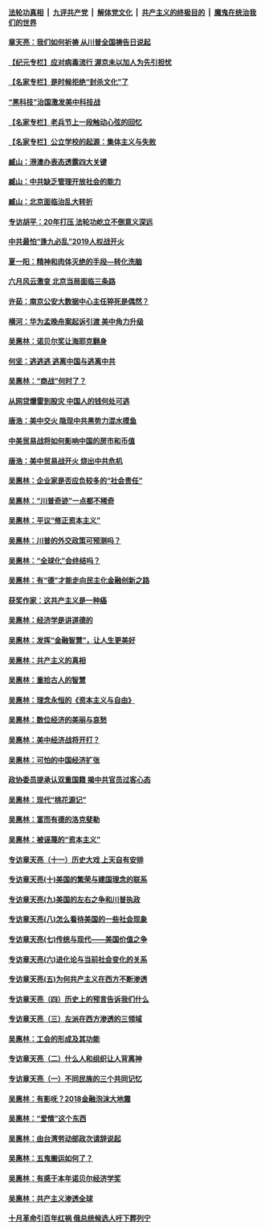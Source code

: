 ####  [法轮功真相](../../../../basic/blob/master/README.md?t=07110631) &nbsp;|&nbsp; [九评共产党](../../../../9ping.md/blob/master/README.md?t=07110631) &nbsp;|&nbsp; [解体党文化](../../../../jtdwh.md/blob/master/README.md?t=07110631)  &nbsp;|&nbsp; [共产主义的终极目的](../../../../gczydzjmd.md/blob/master/README.md?t=07110631) &nbsp;|&nbsp; [魔鬼在统治我们的世界](../../../../mgztzwmdsj.md/blob/master/README.md?t=07110631) 

#### [章天亮：我们如何祈祷 从川普全国祷告日说起](../pages/nsc423/n11944627.md?t=07110631) 

#### [【纪元专栏】应对病毒流行 渥京未以加人为先引担忧](../pages/nsc423/n11875714.md?t=07110631) 

#### [【名家专栏】是时候拒绝“封杀文化”了](../pages/nsc423/n11814093.md?t=07110631) 

#### [“黑科技”治国激发美中科技战](../pages/nsc423/n11638056.md?t=07110631) 

#### [【名家专栏】老兵节上一段触动心弦的回忆](../pages/nsc423/n11646016.md?t=07110631) 

#### [【名家专栏】公立学校的起源：集体主义与失败](../pages/nsc423/n11601833.md?t=07110631) 

#### [臧山：港澳办表态透露四大关键](../pages/nsc423/n11421628.md?t=07110631) 

#### [臧山：中共缺乏管理开放社会的能力](../pages/nsc423/n11407457.md?t=07110631) 

#### [臧山：北京面临治乱大转折](../pages/nsc423/n11406895.md?t=07110631) 

#### [专访胡平：20年打压 法轮功屹立不倒意义深远](../pages/nsc423/n11398800.md?t=07110631) 

#### [中共最怕“逢九必乱”2019人权战开火](../pages/nsc423/n11385248.md?t=07110631) 

#### [夏一阳：精神和肉体灭绝的手段—转化洗脑](../pages/nsc423/n11368250.md?t=07110631) 

#### [六月风云激变 北京当局面临三条路](../pages/nsc423/n11313668.md?t=07110631) 

#### [许茹：南京公安大数据中心主任猝死是偶然？](../pages/nsc423/n11064744.md?t=07110631) 

#### [横河：华为孟晚舟案起诉引渡 美中角力升级](../pages/nsc423/n11027230.md?t=07110631) 

#### [吴惠林：诺贝尔奖让海耶克翻身](../pages/nsc423/n10890049.md?t=07110631) 

#### [何坚：逃逃逃 逃离中国与逃离中共](../pages/nsc423/n10592891.md?t=07110631) 

#### [吴惠林：“商战”何时了？](../pages/nsc423/n10573558.md?t=07110631) 

#### [从网贷爆雷到股灾 中国人的钱何处可逃](../pages/nsc423/n10572800.md?t=07110631) 

#### [唐浩：美中交火 隐现中共黑势力混水摸鱼](../pages/nsc423/n10544040.md?t=07110631) 

#### [中美贸易战将如何影响中国的房市和币值](../pages/nsc423/n10543697.md?t=07110631) 

#### [唐浩：美中贸易战开火 烧出中共危机](../pages/nsc423/n10540126.md?t=07110631) 

#### [吴惠林：企业家是否应负较多的“社会责任”](../pages/nsc423/n10535022.md?t=07110631) 

#### [吴惠林：“川普奇迹”一点都不稀奇](../pages/nsc423/n10512808.md?t=07110631) 

#### [吴惠林：平议“修正资本主义”](../pages/nsc423/n10495724.md?t=07110631) 

#### [吴惠林：川普的外交政策可预测吗？](../pages/nsc423/n10462387.md?t=07110631) 

#### [吴惠林：“全球化”会终结吗？](../pages/nsc423/n10452838.md?t=07110631) 

#### [吴惠林：有“德”才能走向民主化金融创新之路](../pages/nsc423/n10432292.md?t=07110631) 

#### [获奖作家：这共产主义是一种癌](../pages/nsc423/n10431541.md?t=07110631) 

#### [吴惠林：经济学是讲道德的](../pages/nsc423/n10398014.md?t=07110631) 

#### [吴惠林：发挥“金融智慧”，让人生更美好](../pages/nsc423/n10375019.md?t=07110631) 

#### [吴惠林：共产主义的真相](../pages/nsc423/n10351394.md?t=07110631) 

#### [吴惠林：重拾古人的智慧](../pages/nsc423/n10337691.md?t=07110631) 

#### [吴惠林：理念永恒的《资本主义与自由》](../pages/nsc423/n10316274.md?t=07110631) 

#### [吴惠林：数位经济的美丽与哀愁](../pages/nsc423/n10292946.md?t=07110631) 

#### [吴惠林：美中经济战将开打？](../pages/nsc423/n10258825.md?t=07110631) 

#### [吴惠林：可怕的中国经济扩张](../pages/nsc423/n10219147.md?t=07110631) 

#### [政协委员提承认双重国籍 揭中共官员过客心态](../pages/nsc423/n10208809.md?t=07110631) 

#### [吴惠林：现代“桃花源记”](../pages/nsc423/n10185234.md?t=07110631) 

#### [吴惠林：富而有德的洛克斐勒](../pages/nsc423/n10142264.md?t=07110631) 

#### [吴惠林：被诬蔑的“资本主义”](../pages/nsc423/n10124816.md?t=07110631) 

#### [专访章天亮（十一）历史大戏 上天自有安排](../pages/nsc423/n10094905.md?t=07110631) 

#### [专访章天亮(十)美国的繁荣与建国理念的联系](../pages/nsc423/n10094899.md?t=07110631) 

#### [专访章天亮(九)美国的左右之争和川普执政](../pages/nsc423/n10094889.md?t=07110631) 

#### [专访章天亮(八)怎么看待美国的一些社会现象](../pages/nsc423/n10094857.md?t=07110631) 

#### [专访章天亮(七)传统与现代——美国价值之争](../pages/nsc423/n10093140.md?t=07110631) 

#### [专访章天亮(六)进化论与当前社会变化的关系](../pages/nsc423/n10092036.md?t=07110631) 

#### [专访章天亮(五)为何共产主义在西方不断渗透](../pages/nsc423/n10083620.md?t=07110631) 

#### [专访章天亮（四）历史上的预言告诉我们什么](../pages/nsc423/n10083606.md?t=07110631) 

#### [专访章天亮（三）左派在西方渗透的三领域](../pages/nsc423/n10081115.md?t=07110631) 

#### [吴惠林：工会的形成及其功能](../pages/nsc423/n10080633.md?t=07110631) 

#### [专访章天亮（二）什么人和组织让人背离神](../pages/nsc423/n10076637.md?t=07110631) 

#### [专访章天亮（一）不同民族的三个共同记忆](../pages/nsc423/n10074188.md?t=07110631) 

#### [吴惠林：有影呒？2018金融泡沫大地震](../pages/nsc423/n10040534.md?t=07110631) 

#### [吴惠林：“爱情”这个东西](../pages/nsc423/n10019423.md?t=07110631) 

#### [吴惠林：由台湾劳动部政次请辞说起](../pages/nsc423/n9979679.md?t=07110631) 

#### [吴惠林：五鬼搬运如何了？](../pages/nsc423/n9925338.md?t=07110631) 

#### [吴惠林：有感于本年诺贝尔经济学奖](../pages/nsc423/n9871883.md?t=07110631) 

#### [吴惠林：共产主义渗透全球](../pages/nsc423/n9812748.md?t=07110631) 

#### [十月革命引百年红祸 俄总统候选人吁下葬列宁](../pages/nsc423/n9810182.md?t=07110631) 

